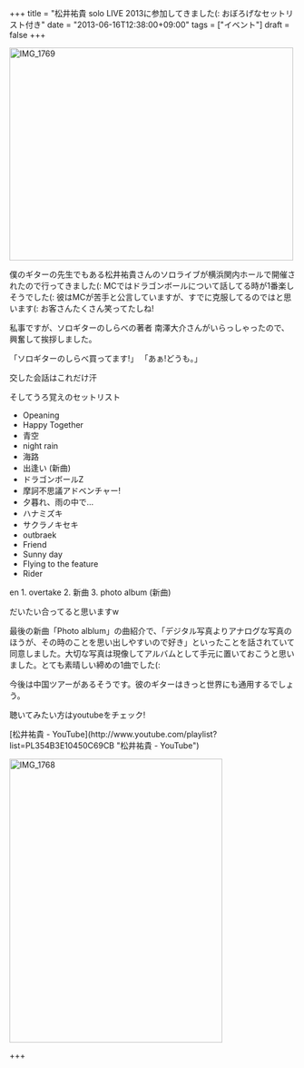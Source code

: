 +++
title =  "松井祐貴 solo LIVE 2013に参加してきました(: おぼろげなセットリスト付き"
date =  "2013-06-16T12:38:00+09:00"
tags = ["イベント"]
draft = false
+++
<p><a href="http://www.flickr.com/photos/68742489@N02/9055424666/" title="IMG_1769 by umeyuki1326, on Flickr"><img src="http://farm3.staticflickr.com/2844/9055424666_34cdf35566.jpg" width="500" height="375" alt="IMG_1769"></a></p>

<p>僕のギターの先生でもある松井祐貴さんのソロライブが横浜関内ホールで開催されたので行ってきました(:
MCではドラゴンボールについて話してる時が1番楽しそうでした(: 彼はMCが苦手と公言していますが、すでに克服してるのではと思います(:
お客さんたくさん笑ってたしね!</p>

<p>私事ですが、ソロギターのしらべの著者 南澤大介さんがいらっしゃったので、興奮して挨拶しました。</p>

<p>「ソロギターのしらべ買ってます!」
「あぁ!どうも。」</p>

<p>交した会話はこれだけ汗</p>

<p>そしてうろ覚えのセットリスト</p>


- Opeaning
- Happy Together
- 青空
- night rain
- 海路
- 出逢い (新曲)
- ドラゴンボールZ
- 摩訶不思議アドベンチャー!
- 夕暮れ、雨の中で...
- ハナミズキ
- サクラノキセキ
- outbraek
- Friend
- Sunny day
- Flying to the feature
- Rider


<p>en
1. overtake
2. 新曲
3. photo album (新曲)</p>

<p>だいたい合ってると思いますw</p>

<p>最後の新曲「Photo alblum」の曲紹介で、「デジタル写真よりアナログな写真のほうが、その時のことを思い出しやすいので好き」といったことを話されていて同意しました。大切な写真は現像してアルバムとして手元に置いておこうと思いました。とても素晴しい締めの1曲でした(:</p>

<p>今後は中国ツアーがあるそうです。彼のギターはきっと世界にも通用するでしょう。</p>

<p>聴いてみたい方はyoutubeをチェック!</p>

<p>[松井祐貴 - YouTube](http://www.youtube.com/playlist?list=PL354B3E10450C69CB "松井祐貴 - YouTube")</p>

<p><a href="http://www.flickr.com/photos/68742489@N02/9053201045/" title="IMG_1768 by umeyuki1326, on Flickr"><img src="http://farm8.staticflickr.com/7395/9053201045_225062d481.jpg" width="375" height="500" alt="IMG_1768"></a></p>

+++

